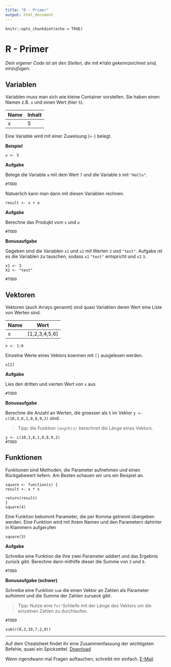 ```yaml
--- 
title: "R - Primer" 
output: html_document 
--- 
```


```{r setup, include=FALSE} 
knitr::opts_chunk$set(echo = TRUE) 
``` 

# R - Primer 

*Dein eigener Code ist an den Stellen, die mit `#TODO` gekennzeichnet sind, einzufügen.* 

## Variablen 

Variablen muss man sich wie kleine Container vorstellen. Sie haben einen Namen z.B. `x` und einen Wert (hier `5`). 

| Name | Inhalt | 
|------|--------| 
| x | 5 | 

Eine Variable wird mit einer Zuweisung (`<-`) belegt. 

**Beispiel** 

```{r} 
x <- 5 
``` 


**Aufgabe** 

Belege die Variable `a` mit dem Wert `7` und die Variable `b` mit `"Hallo"`. 

```{r} 
#TODO 
``` 


Natuerlich kann man dann mit diesen Variablen rechnen. 

```{r} 
result <- x + a 
``` 

**Aufgabe** 

Berechne das Produjkt vom `x` und `a` 

```{r} 
#TODO 
``` 

**Bonusaufgabe** 

Gegeben sind die Variablen `x1` und `x2` mit Werten `3` und `"test"`. 
Aufgabe ist es die Variablen zu tauschen, sodass `x1` `"test"` entspricht und `x2` `3`. 

```{r} 
x1 <- 3 
X2 <- "test" 

#TODO 

``` 


## Vektoren 

Vektoren (auch Arrays genannt) sind quasi Variablen deren Wert eine Liste von Werten sind. 

| Name | Wert | 
|------| --------------| 
| x | [1,2,3,4,5,6] | 

```{r} 
x <- 1:6 
``` 

Einzelne Werte eines Vektors koennen mit `[]` ausgelesen werden. 

```{r} 
x[2] 
``` 

**Aufgabe** 

Lies den dritten und vierten Wert von `x` aus 

```{r} 
#TODO 
``` 

**Bonusaufgabe** 

Berechne die Anzahl an Werten, die groesser als `5` im Vektor `y <- c(10,3,6,1,0,8,9,2)` sind.

> Tipp: die Funktion `length(x)` berechnet die Länge eines Vektors. 

```{r} 
y <- c(10,3,6,1,0,8,9,2) 
#TODO 
``` 


## Funktionen 

Funktionen sind Methoden, die Parameter aufnehmen und einen Rückgabewert liefern. Am Besten schauen wir uns ein Beispiel an. 

```{r} 
square <- function(x) { 
result <- x * x 

return(result) 
} 
square(4) 
``` 

Eine Funktion bekommt Parameter, die per Komma getrennt übergeben werden. Eine Funktion wird mit ihrem Namen und den Parametern dahinter in Klammern aufgerufen 

```{r} 
square(3) 
``` 

**Aufgabe** 

Schreibe eine Funktion die ihre zwei Parameter addiert und das Ergebnis zurück gibt. Berechne dann mithilfe dieser die Summe von `3` und `9`. 

```{r} 
#TODO 
``` 

**Bonusaufgabe (schwer)** 

Schreibe eine Funktion `sum` die einen Vektor an Zahlen als Parameter aufnimmt und die Summe der Zahlen zurueck gibt. 

> Tipp: Nutze eine `for`-Schleife mit der Länge des Vektors um die einzelnen Zahlen zu durchlaufen. 


```{r} 
#TODO 

sum(c(8,3,10,7,2,0)) 
``` 

--- 

Auf dem Cheatsheet findet ihr eine Zusammenfassung der wichtigsten Befehle, quasi ein Spickzettel. 
[Download](https://raw.githubusercontent.com/rstudio/cheatsheets/master/source/pdfs/base-r.pdf) 

Wenn irgendwann mal Fragen auftauchen, schreibt mir einfach. [E-Mail](mailto:b.wittmann@tum.de) 
